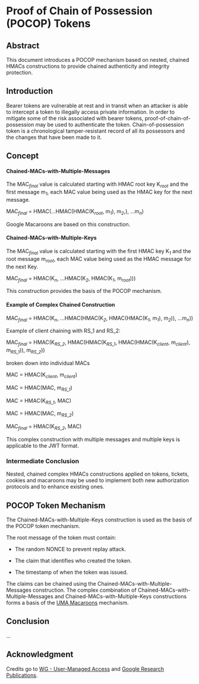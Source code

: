 # Proof of Chain of Possession (POCOP) Tokens

## Abstract

This document introduces a POCOP mechanism based on nested, chained HMACs constructions to provide chained authenticity and integrity protection.

## Introduction

Bearer tokens are vulnerable at rest and in transit when an attacker is able to intercept a token to illegally access private information. In order to mitigate some of the risk associated with bearer tokens, proof-of-chain-of-possession may be used to authenticate the token. Chain-of-possession token is a chronological tamper-resistant record of all its possessors and the changes that have been made to it.

## Concept

#### Chained-MACs-with-Multiple-Messages

The MAC<sub><i>final</i></sub> value is calculated starting with HMAC root key K<sub><i>root</i></sub> and the first message m<sub><i>1</i></sub>, each MAC value being used as the HMAC key for the next message.

MAC<sub><i>final</i></sub> = HMAC(...HMAC(HMAC(K<sub><i>root</i></sub>, m<sub><i>1</i></sub>), m<sub><i>2</i></sub>,), ...m<sub><i>n</i></sub>)

Google Macaroons are based on this construction.

#### Chained-MACs-with-Multiple-Keys

The MAC<sub><i>final</i></sub> value is calculated starting with the first HMAC key K<sub><i>1</i></sub> and the root message m<sub><i>root</i></sub>, each MAC value being used as the HMAC message for the next Key.

MAC<sub><i>final</i></sub> = HMAC(K<sub><i>n</i></sub>, ...HMAC(K<sub><i>2</i></sub>, HMAC(K<sub><i>1</i></sub>, m<sub><i>root</i></sub>)))

This construction provides the basis of the POCOP mechanism.

#### Example of Complex Chained Construction

MAC<sub><i>final</i></sub> = HMAC(K<sub><i>n</i></sub>, ...HMAC(HMAC(K<sub><i>2</i></sub>, HMAC(HMAC(K<sub><i>1</i></sub>, m<sub><i>1</i></sub>), m<sub><i>2</i></sub>)), ...m<sub><i>n</i></sub>))

Example of client chaining with RS_1 and RS_2:

MAC<sub><i>final</i></sub> = HMAC(K<sub><i>RS_2</i></sub>, HMAC(HMAC(K<sub><i>RS_1</i></sub>, HMAC(HMAC(K<sub><i>client</i></sub>, m<sub><i>client</i></sub>), m<sub><i>RS_1</i></sub>)), m<sub><i>RS_2</i></sub>))

broken down into individual MACs

MAC = HMAC(K<sub><i>client</i></sub>, m<sub><i>client</i></sub>)

MAC = HMAC(MAC, m<sub><i>RS_1</i></sub>)

MAC = HMAC(K<sub><i>RS_1</i></sub>, MAC)

MAC = HMAC(MAC, m<sub><i>RS_2</i></sub>)

MAC<sub><i>final</i></sub> = HMAC(K<sub><i>RS_2</i></sub>, MAC)

This complex construction with multiple messages and multiple keys is applicable to the JWT format.

### Intermediate Conclusion

Nested, chained complex HMACs constructions applied on tokens, tickets, cookies and macaroons may be used to implement both new authorization protocols and to enhance existing ones.

## POCOP Token Mechanism

The Chained-MACs-with-Multiple-Keys construction is used as the basis of the POCOP token mechanism.

The root message of the token must contain:

* The random NONCE to prevent replay attack.

* The claim that identifies who created the token.

* The timestamp of when the token was issued.

The claims can be chained using the Chained-MACs-with-Multiple-Messages construction. The complex combination of Chained-MACs-with-Multiple-Messages and Chained-MACs-with-Multiple-Keys constructions forms a basis of the [UMA Macaroons][6] mechanism.

## Conclusion

...

## Acknowledgment

Credits go to [WG - User-Managed Access][1] and [Google Research Publications][2].

[1]: https://kantarainitiative.org/confluence/display/uma/Home
[2]: https://research.google/pubs/pub41892/
[3]: https://github.com/umalabs/uma-pocop-tokens#chained-macs-with-multiple-messages
[4]: https://github.com/umalabs/uma-pocop-tokens#chained-macs-with-multiple-keys
[5]: https://github.com/umalabs/uma-pocop-tokens#pocop-mechanism
[6]: https://github.com/umalabs/uma-macaroons